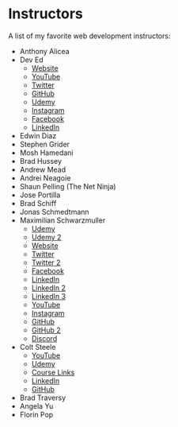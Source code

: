# Instructors
A list of my favorite web development instructors:
- Anthony Alicea
- Dev Ed
  - [Website](https://developedbyed.com/)
  - [YouTube](https://www.youtube.com/c/dev_ed)
  - [Twitter](https://twitter.com/developedbyed)
  - [GitHub](https://github.com/developedbyed)
  - [Udemy](https://www.udemy.com/user/simo-edwin/)
  - [Instagram](https://www.instagram.com/developedbyed/)
  - [Facebook](https://www.facebook.com/simo.edwin/)
  - [LinkedIn](https://de.linkedin.com/in/simo-edwin-57a25714b)
- Edwin Diaz
- Stephen Grider
- Mosh Hamedani
- Brad Hussey
- Andrew Mead
- Andrei Neagoie
- Shaun Pelling (The Net Ninja)
- Jose Portilla
- Brad Schiff
- Jonas Schmedtmann
- Maximilian Schwarzmuller
  - [Udemy](https://www.udemy.com/user/maximilian-schwarzmuller/)
  - [Udemy 2](https://www.udemy.com/user/academind/)
  - [Website](https://academind.com/)
  - [Twitter](https://twitter.com/maxedapps)
  - [Twitter 2](https://twitter.com/academind_real)
  - [Facebook](https://www.facebook.com/academindchannel)
  - [LinkedIn](https://www.linkedin.com/in/maximilian-schwarzmueller)
  - [LinkedIn 2](https://www.linkedin.com/school/academind-pro)
  - [LinkedIn 3](https://www.linkedin.com/in/manuel-lorenz-808b5185)
  - [YouTube](https://www.youtube.com/c/academind)
  - [Instagram](https://www.instagram.com/academind_real/)
  - [GitHub](https://github.com/academind)
  - [GitHub 2](https://github.com/maxschwarzmueller)
  - [Discord](https://discord.gg/gxvEWGU)
- Colt Steele
  - [YouTube](https://www.youtube.com/channel/UCrqAGUPPMOdo0jfQ6grikZw)
  - [Udemy](https://www.udemy.com/user/coltsteele/)
  - [Course Links](https://linktr.ee/coltsteele)
  - [LinkedIn](https://www.linkedin.com/in/coltsteele)
  - [GitHub](https://github.com/Colt)
- Brad Traversy
- Angela Yu
- Florin Pop

